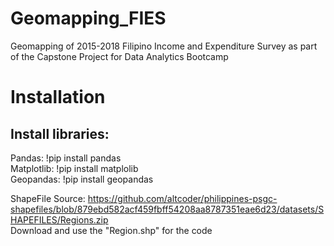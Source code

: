 # Geomapping_FIES
Geomapping of 2015-2018 Filipino Income and Expenditure Survey as part of the Capstone Project for Data Analytics Bootcamp

# Installation
## Install libraries:
Pandas: !pip install pandas<br>
Matplotlib: !pip install matplolib<br>
Geopandas: !pip install geopandas<br>

ShapeFile Source: https://github.com/altcoder/philippines-psgc-shapefiles/blob/879ebd582acf459fbff54208aa8787351eae6d23/datasets/SHAPEFILES/Regions.zip <br>
Download and use the "Region.shp" for the code
